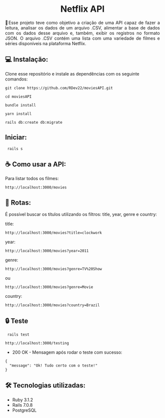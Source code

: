 
# <h1 align="center"> Netflix API </h1>

<p align="justify">🎯Esse projeto teve como objetivo a criação de uma API capaz de fazer a leitura, analisar os dados de um arquivo .CSV, alimentar a base de dados com os dados desse arquivo e, também, exibir os registros no formato JSON. O arquivo .CSV contém uma lista com uma variedade de filmes e séries disponíveis na plataforma Netflix.</p>

## 💻 Instalação:

Clone esse repositório e instale as dependências com os seguinte comandos:
```
git clone https://github.com/RDev22/moviesAPI.git
```
```
cd moviesAPI
```
```
bundle install
```
```
yarn install
```
```
rails db:create db:migrate
```

## Iniciar:
``` 
 rails s
```

## ☕ Como usar a API:
 
Para listar todos os filmes:
```
http://localhost:3000/movies
```

## 🚀 Rotas:

É possível buscar os títulos utilizando os filtros: title, year, genre e country:

title:
```
http://localhost:3000/movies?title=clockwork
```
year:
```
http://localhost:3000/movies?year=2011
```
genre:
```
http://localhost:3000/movies?genre=TV%20Show
```
ou
```
http://localhost:3000/movies?genre=Movie
```
country:
```
http://localhost:3000/movies?country=Brazil
```


## 🔒 Teste
```
 rails test
```
```
http://localhost:3000/testing
```

* 200 OK - Mensagem após rodar o teste com sucesso:
```
{
  "message": "Ok! Tudo certo com o teste!"
}
```

## 🛠️ Tecnologias utilizadas:
* Ruby 3.1.2
* Rails 7.0.8
* PostgreSQL


